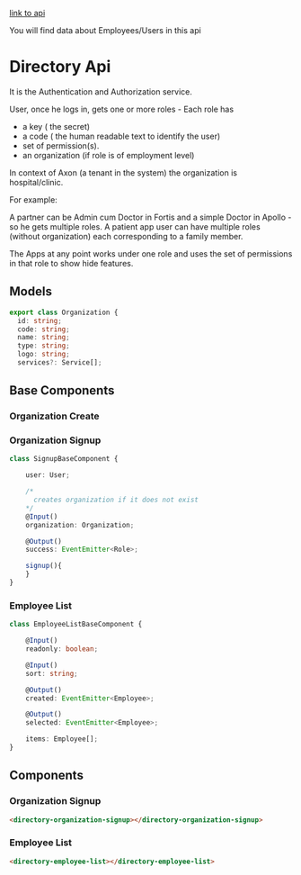 [link to api](https://api.application.com/directory)

You will find data about Employees/Users in this api  

# Directory Api
It is the Authentication and Authorization service.

User, once he logs in, gets one or more roles - Each role has 
- a key ( the secret)
- a code ( the human readable text to identify the user)
- set of permission(s).
- an organization (if role is of employment level)

In context of Axon (a tenant in the system) the organization is hospital/clinic.

For example:

A partner can be Admin cum Doctor in Fortis and a simple Doctor in Apollo - so he gets multiple roles.
A patient app user can have multiple roles (without organization) each corresponding to a family member.

The Apps at any point works under one role and uses the set of permissions in that role to show hide features.


## Models

```ts
export class Organization {
  id: string;
  code: string;
  name: string;
  type: string;
  logo: string;
  services?: Service[];
```


## Base Components

### Organization Create

### Organization Signup
```ts
class SignupBaseComponent {

    user: User;

    /*
      creates organization if it does not exist  
    */
    @Input()
    organization: Organization;

    @Output()
    success: EventEmitter<Role>;

    signup(){
    }
}
```

### Employee List
```ts
class EmployeeListBaseComponent {

    @Input()
    readonly: boolean;

    @Input()
    sort: string; 

    @Output()
    created: EventEmitter<Employee>;

    @Output()
    selected: EventEmitter<Employee>;

    items: Employee[];
}
```

## Components

### Organization Signup
```html
<directory-organization-signup></directory-organization-signup>
```

### Employee List
```html
<directory-employee-list></directory-employee-list>
```

